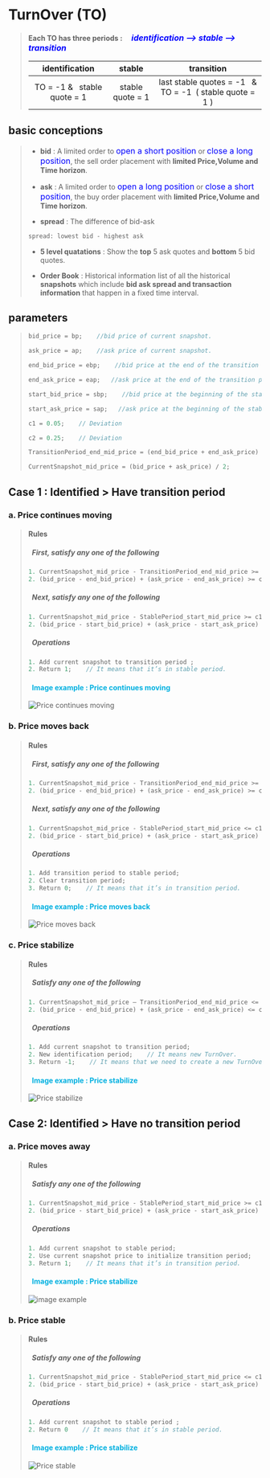 # __TurnOver (TO)__

> __Each TO has three periods :&emsp;__ __<font color="blue" size=3>*identification —> stable —> transition*</font>__
>
>|       identification       |      stable      |                       transition                       |
>| :------------------------: | :--------------: | :----------------------------------------------------: |
>| TO = -1 &&ensp; stable quote = 1 | stable quote = 1 | last stable quotes = -1 &ensp;& TO = -1&ensp;( stable quote = 1 ) |

## basic conceptions  
>
>+ __bid__ : A limited order to <font color="blue" size=3>open a short position</font> or <font color="blue" size=3>close a long position</font>, the sell order placement with __limited Price,Volume and Time horizon__.  
>
>+ __ask__ : A limited order to <font color="blue" size=3>open a long position</font> or <font color="blue" size=3>close a short position</font>, the buy order placement with __limited Price,Volume and Time horizon__.  
>
>+ __spread__ : The difference of bid-ask
>
>```java
> spread: lowest bid - highest ask
>```
>
>+ __5 level quatations__ : Show the __top__ 5 ask quotes and __bottom__ 5 bid quotes.
>
>+ __Order Book__ : Historical information list of all the historical __snapshots__ which include __bid ask spread and transaction information__ that happen in a fixed time interval.  
>
## parameters  
>
> ```java
> bid_price = bp;    //bid price of current snapshot.
>
> ask_price = ap;    //ask price of current snapshot.
>
> end_bid_price = ebp;    //bid price at the end of the transition period in this TurnOver. (Actually it’s the bid price of the previous snapshot.)
>
> end_ask_price = eap;   //ask price at the end of the transition period in this TurnOver. (Actually it’s the ask price of the previous snapshot.)
>
> start_bid_price = sbp;    //bid price at the beginning of the stable period in this TurnOver.
>
> start_ask_price = sap;   //ask price at the beginning of the stable period in this TurnOver.
>
>c1 = 0.05;    // Deviation 
>
>c2 = 0.25;    // Deviation 
>
>TransitionPeriod_end_mid_price = (end_bid_price + end_ask_price) / 2;
>
>CurrentSnapshot_mid_price = (bid_price + ask_price) / 2;
>```

## __Case 1 : Identified > Have transition period__
  
### __a. Price continues moving__

  > #### Rules
  >
  > ##### &ensp;First, satisfy any one of the following
  >
  >```java
  >1. CurrentSnapshot_mid_price - TransitionPeriod_end_mid_price >= c1;
  >2. (bid_price - end_bid_price) + (ask_price - end_ask_price) >= c2;
  >```
  >
  > ##### &ensp;Next, satisfy any one of the following
  >
  >```java
  >1. CurrentSnapshot_mid_price - StablePeriod_start_mid_price >= c1;
  >2. (bid_price - start_bid_price) + (ask_price - start_ask_price) >= c2;
  >```
  >
  > ##### &ensp;Operations
  >
  >```java
  >1. Add current snapshot to transition period ;
  >2. Return 1;    // It means that it’s in stable period.
  >```
>
> #### <font color="sky blue">&ensp;Image example : Price continues moving</font>
>
> ![](/194254.png "Price continues moving")
  
### __b. Price moves back__

  > #### Rules
  >
  > ##### &ensp;First, satisfy any one of the following
  >
  >```java
  >1. CurrentSnapshot_mid_price - TransitionPeriod_end_mid_price >= c1;
  >2. (bid_price - end_bid_price) + (ask_price - end_ask_price) >= c2;
  >```
  >
  > ##### &ensp;Next, satisfy any one of the following
  >
  >```java
  >1. CurrentSnapshot_mid_price - StablePeriod_start_mid_price <= c1;
  >2. (bid_price - start_bid_price) + (ask_price - start_ask_price) <= c2;
  >```
  >
  > ##### &ensp;Operations
  >
  >```java
  >1. Add transition period to stable period;
  >2. Clear transition period;
  >3. Return 0;    // It means that it’s in transition period.
  >```
>
> #### <font color="sky blue">&ensp;Image example : Price moves back</font>
>
> ![](/205003.png "Price moves back")

### __c. Price stabilize__

  > #### Rules
  >
  > ##### &ensp;Satisfy any one of the following
  >
  >```java
  >1. CurrentSnapshot_mid_price – TransitionPeriod_end_mid_price <= c1;
  >2. (bid_price - end_bid_price) + (ask_price - end_ask_price) <= c2;
  >```
  >
  > ##### &ensp;Operations
  >
  >```java
  > 1. Add current snapshot to transition period;
  > 2. New identification period;    // It means new TurnOver.
  > 3. Return -1;    // It means that we need to create a new TurnOver.
  >```
>
> #### <font color="sky blue">&ensp;Image example : Price stabilize</font>
>
> ![](/212338.png "Price stabilize")

## __Case 2: Identified > Have no transition period__
  
### __a. Price moves away__

  > #### Rules
  >
  > ##### &ensp;Satisfy any one of the following
  >
  >```java
  >1. CurrentSnapshot_mid_price - StablePeriod_start_mid_price >= c1;
  >2. (bid_price - start_bid_price) + (ask_price - start_ask_price) >= c2;
  >```
  >
  > ##### &ensp;Operations
  >
  >```java
  > 1. Add current snapshot to stable period;
  > 2. Use current snapshot price to initialize transition period; 
  > 3. Return 1;    // It means that it’s in transition period.
  >```
>
> #### <font color="sky blue">&ensp;Image example : Price stabilize</font>
>
> ![image example](/213758.png "Price moves away")
  
### __b. Price stable__

  > #### Rules
  >
  > ##### &ensp;Satisfy any one of the following
  >
  >```java
  >1. CurrentSnapshot_mid_price - StablePeriod_start_mid_price <= c1;
  >2. (bid_price - start_bid_price) + (ask_price - start_ask_price) <= c2;
  >```
  >
  > ##### &ensp;Operations
  >
  >```java
  > 1. Add current snapshot to stable period ;
  > 2. Return 0    // It means that it’s in stable period.
  >```
>
> #### <font color="sky blue">&ensp;Image example : Price stabilize</font>
>
> ![](/214024.png "Price stable")
